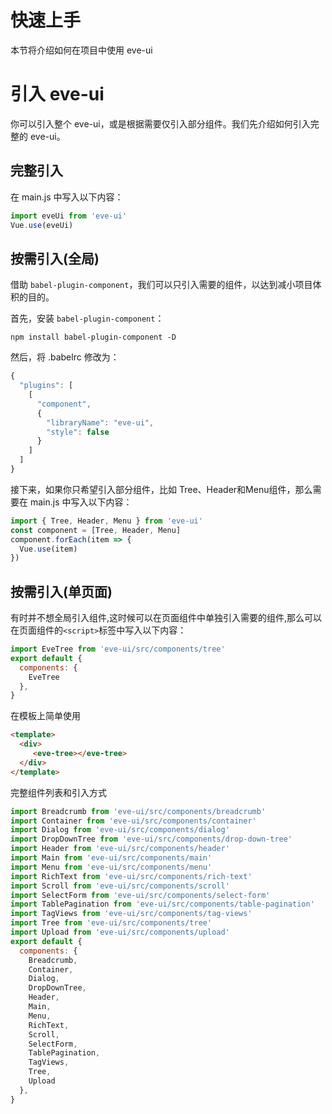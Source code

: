 #  快速上手
本节将介绍如何在项目中使用 eve-ui

# 引入 eve-ui
你可以引入整个 eve-ui，或是根据需要仅引入部分组件。我们先介绍如何引入完整的 eve-ui。

## 完整引入

在 main.js 中写入以下内容：

```js
import eveUi from 'eve-ui'
Vue.use(eveUi)
```

## 按需引入(全局)

借助 `babel-plugin-component`，我们可以只引入需要的组件，以达到减小项目体积的目的。

首先，安装 `babel-plugin-component`：

```
npm install babel-plugin-component -D
```

然后，将 .babelrc 修改为：

```js
{
  "plugins": [
    [
      "component",
      {
        "libraryName": "eve-ui",
        "style": false
      }
    ]
  ]
}
```
接下来，如果你只希望引入部分组件，比如 Tree、Header和Menu组件，那么需要在 main.js 中写入以下内容：

``` js
import { Tree, Header, Menu } from 'eve-ui'
const component = [Tree, Header, Menu]
component.forEach(item => {
  Vue.use(item)
})
```

## 按需引入(单页面)
有时并不想全局引入组件,这时候可以在页面组件中单独引入需要的组件,那么可以在页面组件的`<script>`标签中写入以下内容：
```js
import EveTree from 'eve-ui/src/components/tree'
export default {
  components: {
    EveTree
  },
}
```

在模板上简单使用
```html
<template>
  <div>
     <eve-tree></eve-tree>
  </div>
</template>
```

完整组件列表和引入方式

```js
import Breadcrumb from 'eve-ui/src/components/breadcrumb'
import Container from 'eve-ui/src/components/container'
import Dialog from 'eve-ui/src/components/dialog'
import DropDownTree from 'eve-ui/src/components/drop-down-tree'
import Header from 'eve-ui/src/components/header'
import Main from 'eve-ui/src/components/main'
import Menu from 'eve-ui/src/components/menu'
import RichText from 'eve-ui/src/components/rich-text'
import Scroll from 'eve-ui/src/components/scroll'
import SelectForm from 'eve-ui/src/components/select-form'
import TablePagination from 'eve-ui/src/components/table-pagination'
import TagViews from 'eve-ui/src/components/tag-views'
import Tree from 'eve-ui/src/components/tree'
import Upload from 'eve-ui/src/components/upload'
export default {
  components: {
    Breadcrumb,
    Container,
    Dialog,
    DropDownTree,
    Header,
    Main,
    Menu,
    RichText,
    Scroll,
    SelectForm,
    TablePagination,
    TagViews,
    Tree,
    Upload
  },
}
```